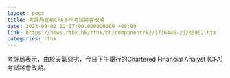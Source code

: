 ```yaml
---
layout: post
title: 考評局宣布CFA下午考試將會改期
date: 2023-09-02 12:57:00.000000000 +08:00
link: https://news.rthk.hk/rthk/ch/component/k2/1716446-20230902.htm
categories: rthk
---
```


考評局表示，由於天氣惡劣，今日下午舉行的Chartered Financial Analyst (CFA) 考試將會改期。
